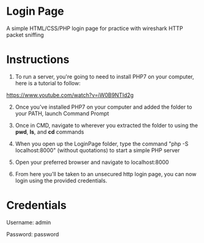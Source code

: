 # Login Page
A simple HTML/CSS/PHP login page for practice with wireshark HTTP packet sniffing

# Instructions
1. To run a server, you're going to need to install PHP7 on your computer, here is a tutorial to follow:

https://www.youtube.com/watch?v=iW0B9NTId2g

2. Once you've installed PHP7 on your computer and added the folder to your PATH, launch Command Prompt

3. Once in CMD, navigate to wherever you extracted the folder to using the <b>pwd</b>, <b>ls</b>, and <b>cd</b> commands

4. When you open up the LoginPage folder, type the command "php -S localhost:8000" (without quotations)
to start a simple PHP server

5. Open your preferred browser and navigate to localhost:8000

6. From here you'll be taken to an unsecured http login page, you can now login using the provided credentials.

# Credentials

Username: admin

Password: password
